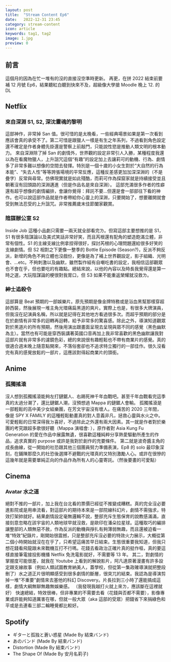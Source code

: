 ```yaml
---
layout: post
title:  "Stream Content Ep6"
date:   2022-12-31 23:45
category: stream-content
icon: article
keywords: tag1, tag2
image: 1.jpg
preview: 0
---
```

## 前言
這個月的因為在忙一堆有的沒的直接沒空準時更新。
再更，在拼 2022 結束前要補 12 月號 Ep6，結果聽紅白聽到快來不及，超級像大學搶 Moodle 晚上 12. 的 DL

## Netflix

### 來自深淵 S1, S2, 深沈靈魂的黎明
這部神作，非常掉 San 值。很可惜的是太晚看，一些經典場景如果是第一次看到應該會真的承受不了。第二可惜是跟獵人一樣是有生之年系列，不過看到角色設定還不確定是作者身體先掛還是警察上前敲門，只能說性慾是推動人類文明的根本動力。
來自深淵除了掉 San 的劇情外，世界觀的設定非常引人入勝，某種程度我還以為在看魔物獵人，上升詛咒這個“有趣”的設定加上去讓莉可的動機、行為、劇情多了非常多難以想像的空間去發揮。特別是一個十歲的小女生對於“大自然的行為本能”、“失去人性”等等誇張場境的平常反應，這種反差感更加加深深淵的（不是疊字）反常與尋常。仿佛現實就是如此殘酷，而莉可作為探窟家就是持續接受並且朝著沒有回頭路的深淵邁進（但是作品名是來自深淵）。
這部充滿很多作者的性癖還有超乎想像的劇情編排，會讓你覺得：拜託不要...但還是會一部部往下看的神作。也可以說這部作品就是作者帶給你心靈上的深淵，只要開始了，想要離開就會受到無法忍受的上升詛咒。非常推薦歲末佳節闔家觀賞。

### 陰謀辦公室 S2
Inside Job 這種小品劇只需要一兩天就全部看完ㄌ。但寫這部主要想推的是 S1，S1 有很多陰謀論以及美式笑話非常好笑，而且芮根還有配角的塑造飽滿立體，非常有個性。S1 的主線支線比例拿捏得很好，探討芮根的心理問題還給很多好笑的支線劇情。但 S2 相對之下更像一整季的 Bottle Episode (Season?)，反派不夠反派，新增的角色不夠立體也沒戲份，更像是為了補上世界觀設定，影子組織、光明會、...etc。不夠刺激以及幽默，雖然製作組有自嘲吃書的設定，我相信這部觀眾也不會在乎，但也要吃的有趣點。總結來說，以他的內容以及時長我覺得還是算一時之選，大玩陰謀論的梗很對我胃口，但 S3 如果不能重返榮耀就沒救ㄌ。

### 紳士追殺令
這部算是 Beat 預期的一部娛樂片。原先預期是像金牌特務或是浴血黑幫那樣穿超帥西裝，然後展現一堆主角光環痛扁黑道的爽片。實際上也是，有很多大牌演員，但我沒在記演員名稱，所以就是記得在其他地方看過很多次。而超乎預期的部分是在於劇情有非常多的迴轉再迴轉，給予非常多的驚喜感。除此之外，導演知道觀眾對於黑道片的所有預期，然後用演出跟畫面呈現去呈現與眾不同的感覺（黑色幽默為主）。當然也有可能是穿西裝講著英國口音再加上我非常喜歡的黑色幽默讓我對這部片就有非常多的濾鏡色彩，總的來說很有趣輕鬆也不帶有商業片的感覺。真的很適合週末晚上隨意點開來，不落俗套卻也不追求特立獨行的一部佳作。很久沒看完有真的感覺放鬆的一部片，這應該對得起商業片的頭銜。

## Anime

### 孤獨搖滾
沒人想到孤獨搖滾能夠左打鏈鋸人、右踢死神千年血戰吧。甚至千年血戰看完這季真的太過分潮了，還比鏈鋸人潮，沒預想過 Mappa 的鏈鋸人會輸。
孤獨搖滾是一部輕鬆的高中美少女組樂團，在芳文宇宙沒有壞人。在痛苦的 2020 三年間，像是 SPY X FAMILY 的這種輕鬆動畫真的對人意義非凡，拯救心靈與水火之中。可愛輕鬆的日常深得我ㄉ喜好，不過除此之外還有兩大因素。其一就是作者對於樂團的考究跟超多歌很好聽（Mappa 演唱會: ），原作者對 Asia Kung Fu Generation 的愛在作品中展露無遺，很喜歡這種純粹分享熱愛驅動所產生的作品，追求真實的 purpose 或許是我對於創作的充要條件。
第二就是波奇醬主角的成長曲線，從一開始的社恐跟其他三個團員努力準備表演，Ep8 的 solo 最印象深刻，在鋪陳那麼久的社恐後選擇不避戰的光環真的又特別激勵人心。或許在很慘的這幾年就是需要單純正向的作品作為所有人的心靈寄託。（然後要畫的可愛點）

## Cinema

### Avatar 水之道
絕對不推的一部片，加上我在台北看的票價已經從不推變成糟糕。真的完全沒必要進影院或是用串流看，對這部片的期待本來是一部院線科幻片，劇情不需強求，特效打架帥就好。結果劇情設定毫無邏輯不說，整部充斥生態保育的說教感滿滿，直接刻意忽略在該宇宙的人類地球早就沒救，是歐印在潘朵拉星球。這種取巧的編排讓整部的人類無惡不赦，作為反派的動機與掙扎有夠薄弱無趣，而且還被迫看一堆“特效”紀錄片，剛開始很震撼，只是整部充斥沒必要的特效火力展示，大概從第二個小時開始就沒在在乎了，只希望這痛苦早日結束。生態很重要我知道，但我只想花錢看飛龍跟未來戰機互打不行嗎。花錢去看政治正確片真的挺作嘔，真的要這樣直接筆電接投影機播 Netflix 免洗電影就好，不需要等 13 年。
其二，對劇情的掌握度可能很差，就我在 Youtube 上看到的解說影片，阿凡達原著漫畫有許多設定跟支線故事（例如人類試圖教育納美人，蓋學校，但從第一集政確導演就把整段刪了）水之道正片很明顯感受到很多劇情的斷層，很突兀的結束。我認為是導演剪掉一堆“不重要”劇情來去塞他的科幻 Discovery。片長拉到三小時了還能搞成這樣，劇情大綱無聊無趣無娛樂感。
（我發現我越打火就上來ㄌ，應該斷在這裡就好）
快速總結，特效很棒，但非專業的不需要去看（花錢與否都不需要），影像專業或許能夠知道厲害在哪，但就一般大眾（aka 這部的受眾）把錢省下來捐綠色和平或是去連看三部二輪睡覺都比較好。

## Spotify
* ギターと孤独と蒼い惑星 (Made By 結束バンド)
* あのバンド (Made By 結束バンド)
* Distortion (Made By 結束バンド)
* The Shape Of (Made By 安月名莉子)